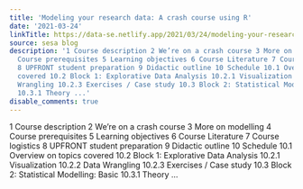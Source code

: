 ```yaml
---
title: 'Modeling your research data: A crash course using R'
date: '2021-03-24'
linkTitle: https://data-se.netlify.app/2021/03/24/modeling-your-research-data-a-crash-course-using-r/
source: sesa blog
description: '1 Course description 2 We’re on a crash course 3 More on modelling 4
  Course prerequisites 5 Learning objectives 6 Course Literature 7 Course logistics
  8 UPFRONT student preparation 9 Didactic outline 10 Schedule 10.1 Overview on topics
  covered 10.2 Block 1: Explorative Data Analysis 10.2.1 Visualization 10.2.2 Data
  Wrangling 10.2.3 Exercises / Case study 10.3 Block 2: Statistical Modelling: Basic
  10.3.1 Theory ...'
disable_comments: true
---
```

1 Course description 2 We’re on a crash course 3 More on modelling 4 Course prerequisites 5 Learning objectives 6 Course Literature 7 Course logistics 8 UPFRONT student preparation 9 Didactic outline 10 Schedule 10.1 Overview on topics covered 10.2 Block 1: Explorative Data Analysis 10.2.1 Visualization 10.2.2 Data Wrangling 10.2.3 Exercises / Case study 10.3 Block 2: Statistical Modelling: Basic 10.3.1 Theory ...